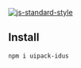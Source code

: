 
[![js-standard-style](https://img.shields.io/badge/code%20style-standard-brightgreen.svg)](http://standardjs.com)

## Install
```
npm i uipack-idus
```
